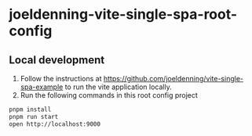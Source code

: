 # joeldenning-vite-single-spa-root-config

## Local development

1. Follow the instructions at https://github.com/joeldenning/vite-single-spa-example to run the vite application locally.
1. Run the following commands in this root config project

```sh
pnpm install
pnpm run start
open http://localhost:9000
```
